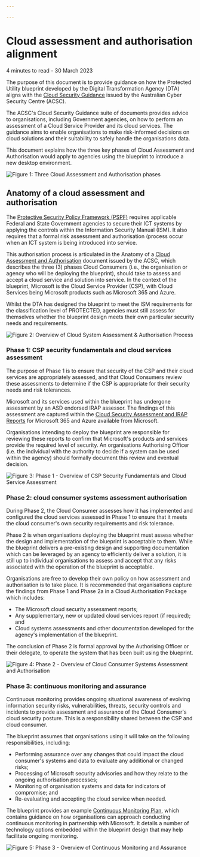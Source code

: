 ```yaml
---

---
```


# Cloud assessment and authorisation alignment

<p id="date-and-time">4 minutes to read - 30 March 2023</p>

The purpose of this document is to provide guidance on how the Protected Utility blueprint developed by the Digital Transformation Agency (DTA) aligns with the [Cloud Security Guidance](https://www.cyber.gov.au/resources-business-and-government/maintaining-devices-and-systems/cloud-security-guidance) issued by the Australian Cyber Security Centre (ACSC).

The ACSC's Cloud Security Guidance suite of documents provides advice to organisations, including Government agencies, on how to perform an assessment of a Cloud Service Provider and its cloud services. The guidance aims to enable organisations to make risk-informed decisions on cloud solutions and their suitability to safely handle the organisations data.

This document explains how the three key phases of Cloud Assessment and Authorisation would apply to agencies using the blueprint to introduce a new desktop environment. 

![Figure 1: Three Cloud Assessment and Authorisation phases](../img/security/caa-phases.png#center)

## Anatomy of a cloud assessment and authorisation

The [Protective Security Policy Framework (PSPF)](https://www.protectivesecurity.gov.au/publications-library/policy-11-robust-ict-systems) requires applicable Federal and State Government agencies to secure their ICT systems by applying the controls within the Information Security Manual (ISM). It also requires that a formal risk assessment and authorisation (process occur when an ICT system is being introduced into service.

This authorisation process is articulated in the Anatomy of a [Cloud Assessment and Authorisation](https://www.cyber.gov.au/resources-business-and-government/maintaining-devices-and-systems/cloud-security-guidance/cloud-assessment-and-authorisation) document issued by the ACSC, which describes the three (3) phases Cloud Consumers (i.e., the organisation or agency who will be deploying the blueprint), should take to assess and accept a cloud service and solution into service. In the context of the blueprint, Microsoft is the Cloud Service Provider (CSP), with Cloud Services being Microsoft products such as Microsoft 365 and Azure.

Whilst the DTA has designed the blueprint to meet the ISM requirements for the classification level of PROTECTED, agencies must still assess for themselves whether the blueprint design meets their own particular security needs and requirements.

![Figure 2: Overview of Cloud System Assessment & Authorisation Process](../img/security/caa-process.png#center)

### Phase 1: CSP security fundamentals and cloud services assessment

The purpose of Phase 1 is to ensure that security of the CSP and their cloud services are appropriately assessed, and that Cloud Consumers review these assessments to determine if the CSP is appropriate for their security needs and risk tolerances. 

Microsoft and its services used within the blueprint has undergone assessment by an ASD endorsed IRAP assessor. The findings of this assessment are captured within the [Cloud Security Assessment and IRAP Reports](https://servicetrust.microsoft.com/ViewPage/Australia) for Microsoft 365 and Azure available from Microsoft.

Organisations intending to deploy the blueprint are responsible for reviewing these reports to confirm that Microsoft's products and services provide the required level of security. An organisations Authorising Officer (i.e. the individual with the authority to decide if a system can be used within the agency) should formally document this review and eventual decision.

![Figure 3: Phase 1 - Overview of CSP Security Fundamentals and Cloud Service Assessment](../img/security/cca-phase1.png#center)

### Phase 2: cloud consumer systems assessment authorisation 

During Phase 2, the Cloud Consumer assesses how it has implemented and configured the cloud services assessed in Phase 1 to ensure that it meets the cloud consumer's own security requirements and risk tolerance. 

Phase 2 is when organisations deploying the blueprint must assess whether the design and implementation of the blueprint is acceptable to them. While the blueprint delivers a pre-existing design and supporting documentation which can be leveraged by an agency to efficiently deliver a solution, it is still up to individual organisations to assess and accept that any risks associated with the operation of the blueprint is acceptable.

Organisations are free to develop their own policy on how assessment and authorisation is to take place. It is recommended that organisations capture the findings from Phase 1 and Phase 2a in a Cloud Authorisation Package which includes:

- The Microsoft cloud security assessment reports;
- Any supplementary, new or updated cloud services report (if required); and
- Cloud systems assessments and other documentation developed for the agency's implementation of the blueprint.

The conclusion of Phase 2 is formal approval by the Authorising Officer or their delegate, to operate the system that has been built using the blueprint. 

![Figure 4: Phase 2 - Overview of Cloud Consumer Systems Assessment and Authorisation](../img/security/cca-phase1.png#center)

### Phase 3: continuous monitoring and assurance

Continuous monitoring provides ongoing situational awareness of evolving information security risks, vulnerabilities, threats, security controls and incidents to provide assessment and assurance of the Cloud Consumer's cloud security posture. This is a responsibility shared between the CSP and cloud consumer.

The blueprint assumes that organisations using it will take on the following responsibilities, including:

- Performing assurance over any changes that could impact the cloud consumer's systems and data to evaluate any additional or changed risks;
- Processing of Microsoft security advisories and how they relate to the ongoing authorisation processes;
- Monitoring of organisation systems and data for indicators of compromise; and
- Re-evaluating and accepting the cloud service when needed.

The blueprint provides an example [Continuous Monitoring Plan](../security/continuous-monitoring-plan), which contains guidance on how organisations can approach conducting continuous monitoring in partnership with Microsoft. It details a number of technology options embedded within the blueprint design that may help facilitate ongoing monitoring.

![Figure 5: Phase 3 - Overview of Continuous Monitoring and Assurance](../img/security/cca-phase3.png#center)

